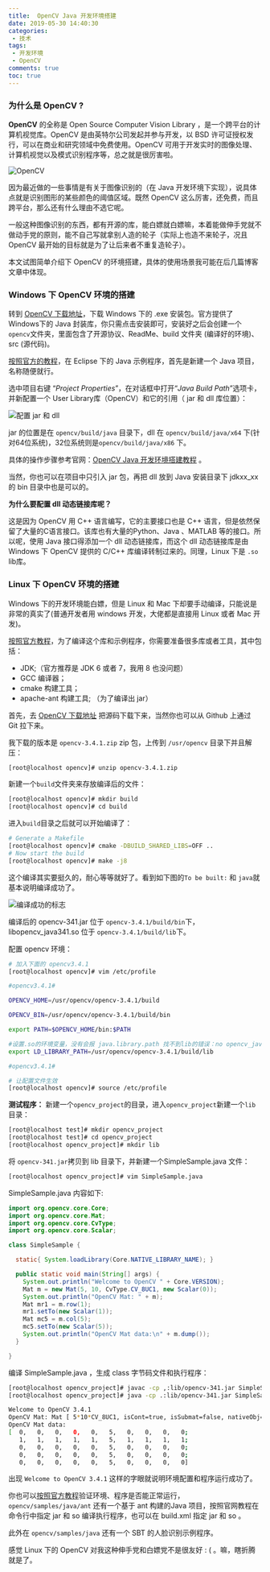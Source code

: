 ```yaml
---
title:  OpenCV Java 开发环境搭建
date: 2019-05-30 14:40:30
categories:
 - 技术
tags:
 - 开发环境
 - OpenCV
comments: true
toc: true
---
```


### **为什么是 OpenCV ?**


**OpenCV** 的全称是 Open Source Computer Vision Library ，是一个跨平台的计算机视觉库。OpenCV 是由英特尔公司发起并参与开发，以 BSD 许可证授权发行，可以在商业和研究领域中免费使用。OpenCV 可用于开发实时的图像处理、计算机视觉以及模式识别程序等，总之就是很厉害啦。

![OpenCV](https://upload.wikimedia.org/wikipedia/commons/thumb/5/53/OpenCV_Logo_with_text.png/225px-OpenCV_Logo_with_text.png)

因为最近做的一些事情是有关于图像识别的（在 Java 开发环境下实现），说具体点就是识别图形的某些颜色的阈值区域。既然 OpenCV 这么厉害，还免费，而且跨平台，那么还有什么理由不选它呢。

一般这种图像识别的东西，都有开源的库，能白嫖就白嫖嘛，本着能做伸手党就不做动手党的原则，能不自己写就拿别人造的轮子（实际上也造不来轮子，况且 OpenCV 最开始的目标就是为了让后来者不重复造轮子）。

<!--more-->

本文试图简单介绍下 OpenCV 的环境搭建，具体的使用场景我可能在后几篇博客文章中体现。

### **Windows 下 OpenCV 环境的搭建**

转到 [OpenCV 下载地址](https://opencv.org/releases/)，下载 Windows 下的 .exe 安装包。官方提供了Windows下的 Java 封装库，你只需点击安装即可，安装好之后会创建一个`opencv`文件夹，里面包含了开源协议、ReadMe、build 文件夹 (编译好的环境)、src (源代码)。

[按照官方的教程](https://docs.opencv.org/2.4.4-beta/doc/tutorials/introduction/desktop_java/java_dev_intro.html)，在 Eclipse 下的 Java 示例程序，首先是新建一个 Java 项目，名称随便就行。

选中项目右键 “_Project Properties_”，在对话框中打开“_Java Build Path_”选项卡，并新配置一个 User Library库（OpenCV）和它的引用（ jar 和 dll 库位置）：

![配置 jar 和 dll](https://docs.opencv.org/2.4.4-beta/_images/eclipse_user_lib7.png)

jar 的位置是在 `opencv/build/java` 目录下，dll 在 `opencv/build/java/x64` 下(针对64位系统)，32位系统则是`opencv/build/java/x86` 下。

具体的操作步骤参考官网：[OpenCV Java 开发环境搭建教程](https://docs.opencv.org/2.4.4-beta/doc/tutorials/introduction/desktop_java/java_dev_intro.html) 。

当然，你也可以在项目中只引入 jar 包，再把 dll 放到 Java 安装目录下 jdkxx_xx 的 bin 目录中也是可以的。

**为什么要配置 dll 动态链接库呢？**

这是因为 OpenCV 用 C++ 语言编写，它的主要接口也是 C++ 语言，但是依然保留了大量的C语言接口。该库也有大量的Python、Java 、MATLAB 等的接口。所以呢，使用 Java 接口得添加一个 dll 动态链接库，而这个 dll 动态链接库是由 Windows 下 OpenCV 提供的 C/C++ 库编译转制过来的。同理，Linux 下是 `.so` lib库。

### **Linux 下 OpenCV 环境的搭建**

Windows 下的开发环境能白嫖，但是 Linux 和 Mac 下却要手动编译，只能说是非常的真实了(普通开发者用 windows 开发，大佬都是直接用 Linux 或者 Mac 开发)。

[按照官方教程](https://docs.opencv.org/3.4.1/d9/d52/tutorial_java_dev_intro.html)，为了编译这个库和示例程序，你需要准备很多库或者工具，其中包括：
*   JDK;（官方推荐是 JDK 6 或者 7，我用 8 也没问题）
*   GCC 编译器；
*   cmake 构建工具；
*   apache-ant 构建工具; （为了编译出 jar）

首先，去 [OpenCV 下载地址](https://opencv.org/releases/) 把源码下载下来，当然你也可以从 Github 上通过 Git 拉下来。

我下载的版本是 `opencv-3.4.1.zip` zip 包，上传到 `/usr/opencv` 目录下并且解压：

```sh
[root@localhost opencv]# unzip opencv-3.4.1.zip
```

新建一个`build`文件夹来存放编译后的文件：
```sh
[root@localhost opencv]# mkdir build
[root@localhost opencv]# cd build
```

进入`build`目录之后就可以开始编译了：
```sh
# Generate a Makefile
[root@localhost opencv]# cmake -DBUILD_SHARED_LIBS=OFF ..
# Now start the build
[root@localhost opencv]# make -j8
```

这个编译其实要挺久的，耐心等等就好了。看到如下图的`To be built:` 和 `java`就基本说明编译成功了。

![编译成功的标志](https://docs.opencv.org/3.4.1/cmake_output.png)

编译后的 opencv-341.jar 位于 `opencv-3.4.1/build/bin`下，libopencv_java341.so 位于 `opencv-3.4.1/build/lib`下。

配置 opencv 环境：
```sh
# 加入下面的 opencv3.4.1
[root@localhost opencv]# vim /etc/profile

#opencv3.4.1#

OPENCV_HOME=/usr/opencv/opencv-3.4.1/build

OPENCV_BIN=/usr/opencv/opencv-3.4.1/build/bin

export PATH=$OPENCV_HOME/bin:$PATH

#设置.so的环境变量，没有会报 java.library.path 找不到lib的错误：no opencv_java341 in java.library.path。
export LD_LIBRARY_PATH=/usr/opencv/opencv-3.4.1/build/lib

#opencv3.4.1#

# 让配置文件生效
[root@localhost opencv]# source /etc/profile

```

**测试程序：**
新建一个`opencv_project`的目录，进入`opencv_project`新建一个`lib`目录：
```sh
[root@localhost test]# mkdir opencv_project
[root@localhost test]# cd opencv_project
[root@localhost opencv_project]# mkdir lib
```

将 `opencv-341.jar`拷贝到 lib 目录下，并新建一个SimpleSample.java 文件：
```sh
[root@localhost opencv_project]# vim SimpleSample.java
```

SimpleSample.java 内容如下:
```java
import org.opencv.core.Core;
import org.opencv.core.Mat;
import org.opencv.core.CvType;
import org.opencv.core.Scalar;

class SimpleSample {

  static{ System.loadLibrary(Core.NATIVE_LIBRARY_NAME); }

  public static void main(String[] args) {
    System.out.println("Welcome to OpenCV " + Core.VERSION);
    Mat m = new Mat(5, 10, CvType.CV_8UC1, new Scalar(0));
    System.out.println("OpenCV Mat: " + m);
    Mat mr1 = m.row(1);
    mr1.setTo(new Scalar(1));
    Mat mc5 = m.col(5);
    mc5.setTo(new Scalar(5));
    System.out.println("OpenCV Mat data:\n" + m.dump());
  }

}

```

编译 SimpleSample.java ，生成 class 字节码文件和执行程序：
```sh
[root@localhost opencv_project]# javac -cp ,:lib/opencv-341.jar SimpleSample.java 
[root@localhost opencv_project]# java -cp .:lib/opencv-341.jar SimpleSample

Welcome to OpenCV 3.4.1
OpenCV Mat: Mat [ 5*10*CV_8UC1, isCont=true, isSubmat=false, nativeObj=0x7f861c124550, dataAddr=0x7f861c1245c0 ]
OpenCV Mat data:
[  0,   0,   0,   0,   0,   5,   0,   0,   0,   0;
   1,   1,   1,   1,   1,   5,   1,   1,   1,   1;
   0,   0,   0,   0,   0,   5,   0,   0,   0,   0;
   0,   0,   0,   0,   0,   5,   0,   0,   0,   0;
   0,   0,   0,   0,   0,   5,   0,   0,   0,   0]

```

出现 `Welcome to OpenCV 3.4.1` 这样的字眼就说明环境配置和程序运行成功了。

你也可以[按照官方教程](https://docs.opencv.org/3.4.1/d9/d52/tutorial_java_dev_intro.html)验证环境、程序是否能正常运行，`opencv/samples/java/ant` 还有一个基于 ant 构建的Java 项目，按照官网教程在命令行中指定 jar 和 so 编译执行程序，也可以在 build.xml 指定 jar 和 so 。

此外在 `opencv/samples/java` 还有一个 SBT 的人脸识别示例程序。

感觉 Linux 下的 OpenCV 对我这种伸手党和白嫖党不是很友好 : ( 。嘛，瞎折腾就是了。